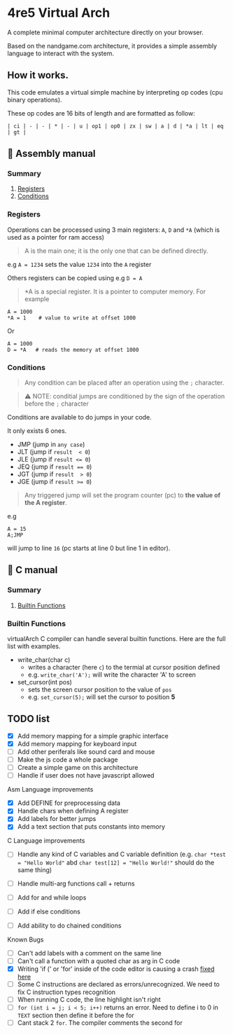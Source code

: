 # 4re5 Virtual Arch
A complete minimal computer architecture directly on your browser.

Based on the nandgame.com architecture, it provides a simple assembly language to interact with the system.

## How it works.
This code emulates a virtual simple machine by interpreting op codes (cpu binary operations).

These op codes are 16 bits of length and are formatted as follow:

    | ci | - | - | * | - | u | op1 | op0 | zx | sw | a | d | *a | lt | eq | gt |


## :book: Assembly manual
### Summary
1. [Registers](#registers)
2. [Conditions](#conditions)


### Registers
Operations can be processed using 3 main registers: `A`, `D` and `*A` (which is used as a pointer for ram access)

> A is the main one; it is the only one that can be defined directly.

e.g `A = 1234` sets the value `1234` into the `A` register

Others registers can be copied using e.g `D = A`

> *A is a special register. It is a pointer to computer memory.
For example
```
A = 1000
*A = 1    # value to write at offset 1000
```
Or
```
A = 1000
D = *A   # reads the memory at offset 1000
```


### Conditions
> Any condition can be placed after an operation using the `;` character.

> :warning: NOTE: conditial jumps are conditioned by the sign of the operation before the `;` character 

Conditions are available to do jumps in your code.

It only exists 6 ones.

- JMP (jump in `any case`)
- JLT (jump if `result  < 0`)
- JLE (jump if `result <= 0`)
- JEQ (jump if `result == 0`)
- JGT (jump if `result  > 0`)
- JGE (jump if `result >= 0`)

> Any triggered jump will set the program counter (pc) to **the value of the A register**.

e.g
```
A = 15
A;JMP
```
will jump to line `16` (pc starts at line 0 but line 1 in editor).


## :book: C manual
### Summary
1. [Builtin Functions](#builtin-functions)

### Builtin Functions
virtualArch C compiler can handle several builtin functions.
Here are the full list with examples.

- write_char(char c)
    - writes a character (here `c`) to the termial at cursor position defined
    - e.g. `write_char('A');` will write the character 'A' to screen
- set_cursor(int pos)
    - sets the screen cursor position to the value of `pos`
    - e.g. `set_cursor(5);` will set the cursor to position **5**


## TODO list
- [x] Add memory mapping for a simple graphic interface
- [x] Add memory mapping for keyboard input
- [ ] Add other periferals like sound card and mouse
- [ ] Make the js code a whole package
- [ ] Create a simple game on this architecture
- [ ] Handle if user does not have javascript allowed

Asm Language improvements
- [x] Add DEFINE for preprocessing data
- [x] Handle chars when defining A register
- [x] Add labels for better jumps
- [x] Add a text section that puts constants into memory

C Language improvements
- [ ] Handle any kind of C variables and C variable definition (e.g. `char *test = "Hello World"` abd `char test[12] = "Hello World!"` should do the same thing)
- [ ] Handle multi-arg functions call + returns
- [ ] Add for and while loops
- [ ] Add if else conditions
- [ ] Add ability to do chained conditions


Known Bugs
- [ ] Can't add labels with a comment on the same line
- [ ] Can't call a function with a quoted char as arg in C code
- [x] Writing 'if (' or 'for' inside of the code editor is causing a crash [fixed here](https://github.com/4RE5group/virtualArch/commit/30b30e21a673cb056dc449a8d7bb0adee8759752)
- [ ] Some C instructions are declared as errors/unrecognized. We need to fix C instruction types recognition
- [ ] When running C code, the line highlight isn't right
- [ ] `for (int i = j; i < 5; i++)` returns an error. Need to define i to 0 in `TEXT` section then define it before the for
- [ ] Cant stack 2 `for`. The compiler comments the second for